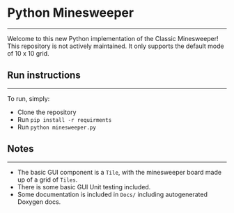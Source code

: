 # Python Minesweeper
___
Welcome to this new Python implementation of the Classic Minesweeper! This repository is not actively maintained. It only supports the default mode of 10 x 10 grid.

## Run instructions
___
To run, simply:
* Clone the repository
* Run `pip install -r requirments`
* Run `python minesweeper.py`

## Notes
___
* The basic GUI component is a `Tile`, with the minesweeper board made up of a grid of `Tiles`.
* There is some basic GUI Unit testing included.
* Some documentation is included in `Docs/` including autogenerated Doxygen docs.
